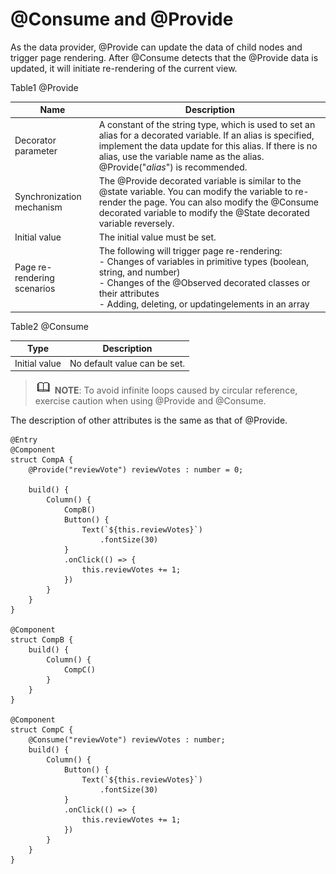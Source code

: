 # @Consume and @Provide


As the data provider, @Provide can update the data of child nodes and trigger page rendering. After @Consume detects that the @Provide data is updated, it will initiate re-rendering of the current view.


  Table1 @Provide

| Name | Description | 
| -------- | -------- |
| Decorator parameter | A constant of the string type, which is used to set an alias for a decorated variable. If an alias is specified, implement the data update for this alias. If there is no alias, use the variable name as the alias. @Provide("_alias_") is recommended. | 
| Synchronization mechanism | The @Provide decorated variable is similar to the @state variable. You can modify the variable to re-render the page. You can also modify the @Consume decorated variable to modify the @State decorated variable reversely. | 
| Initial value | The initial value must be set. | 
| Page re-rendering scenarios | The following will trigger page re-rendering:<br/>- Changes of variables in primitive types (boolean, string, and number)<br/>- Changes of the @Observed decorated classes or their attributes<br/>- Adding, deleting, or updatingelements in an array | 


  Table2 @Consume

| Type | Description | 
| -------- | -------- |
| Initial value | No default value can be set. | 


> ![icon-note.gif](public_sys-resources/icon-note.gif) **NOTE**:
> To avoid infinite loops caused by circular reference, exercise caution when using @Provide and @Consume.


The description of other attributes is the same as that of @Provide.


  
```
@Entry
@Component
struct CompA {
    @Provide("reviewVote") reviewVotes : number = 0;

    build() {
        Column() {
            CompB()
            Button() {
                Text(`${this.reviewVotes}`)
                    .fontSize(30)
            }
            .onClick(() => {
                this.reviewVotes += 1;
            })
        }
    }
}

@Component
struct CompB {
    build() {
        Column() {
            CompC()
        }
    }
}

@Component
struct CompC {
    @Consume("reviewVote") reviewVotes : number;
    build() {
        Column() {
            Button() {
                Text(`${this.reviewVotes}`)
                    .fontSize(30)
            }
            .onClick(() => {
                this.reviewVotes += 1;
            })
        }
    }
}
```
